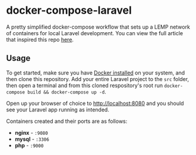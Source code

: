 # docker-compose-laravel
A pretty simplified docker-compose workflow that sets up a LEMP network of containers for local Laravel development. You can view the full article that inspired this repo [here](https://medium.com/@aschmelyun).


## Usage

To get started, make sure you have [Docker installed](https://docs.docker.com/docker-for-mac/install/) on your system, and then clone this repository. Add your entire Laravel project to the `src` folder, then open a terminal and from this cloned respository's root run `docker-compose build && docker-compose up -d`.

Open up your browser of choice to [http://localhost:8080](http://localhost:9080) and you should see your Laravel app running as intended.

Containers created and their ports are as follows:

- **nginx** - `:9080`
- **mysql** - `:3306`
- **php** - `:9000`